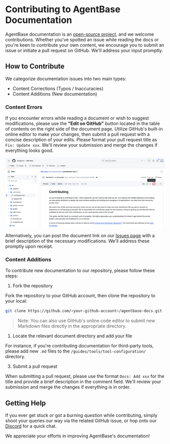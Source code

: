 # Contributing to AgentBase Documentation

AgentBase documentation is an [open-source project](https://github.com/agent-base/agentbase-docs), and we welcome contributions. Whether you've spotted an issue while reading the docs or you're keen to contribute your own content, we encourage you to submit an issue or initiate a pull request on GitHub. We'll address your input promptly.

## How to Contribute

We categorize documentation issues into two main types:

- Content Corrections (Typos / Inaccuracies)
- Content Additions (New documentation)

### Content Errors

If you encounter errors while reading a document or wish to suggest modifications, please use the **"Edit on GitHub"** button located in the table of contents on the right side of the document page. Utilize GitHub's built-in online editor to make your changes, then submit a pull request with a concise description of your edits. Please format your pull request title as `Fix: Update xxx`. We'll review your submission and merge the changes if everything looks good.

![](../../img/docs-contribution.png)

Alternatively, you can post the document link on our [Issues page](https://github.com/agent-base/agentbase-docs/issues) with a brief description of the necessary modifications. We'll address these promptly upon receipt.

### Content Additions

To contribute new documentation to our repository, please follow these steps:

1. Fork the repository

Fork the repository to your GitHub account, then clone the repository to your local:

```bash
git clone https://github.com/<your-github-account>/agentbase-docs.git
```

> Note: You can also use GitHub's online code editor to submit new Markdown files directly in the appropriate directory.

1. Locate the relevant document directory and add your file

For instance, if you're contributing documentation for third-party tools, please add new `.md` files to the `/guides/tools/tool-configuration/` directory.

3. Submit a pull request

When submitting a pull request, please use the format `Docs: Add xxx` for the title and provide a brief description in the comment field. We'll review your submission and merge the changes if everything is in order.

## Getting Help

If you ever get stuck or got a burning question while contributing, simply shoot your queries our way via the related GitHub issue, or hop onto our [Discord](https://discord.gg/AhzKf7dNgk) for a quick chat.

We appreciate your efforts in improving AgentBase's documentation!
